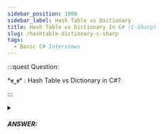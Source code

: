 ```yaml
---
sidebar_position: 1000
sidebar_label: Hash Table vs Dictionary
title: Hash Table vs Dictionary In C# (C-Sharp)
slug: /hashtable-dictionary-c-sharp
tags:
  - Basic C# Interviews
---
```


:::quest Question:

\***`ಠ_ಠ`**\* : 
Hash Table vs Dictionary in C#?

:::

<details>
  <summary><h5>ANSWER:</h5></summary>

  \***`◔̯◔`**\* :
  `Hashtable` and `Dictionary` are two collections in C# that allow you to store data as key-value pairs. The `Hashtable` class is an older collection that was introduced in the early versions of C#. 

| Feature | Hashtable | Dictionary |
| --- | --- | --- |
| Type Safety | Not type-safe (any type of object can be stored) | Type-safe (you specify the type of the key and value to be stored) |
| Boxing and Unboxing | All values are stored as objects; can be slow for value types | Values are stored as the specified type; no overhead for boxing and unboxing |
| NULL keys | Allows null keys | Does not allow null keys |
| Performance for small/medium data sets | Provides faster performance | Provides slower performance |
| Performance for large data sets | Provides slower performance | Provides faster performance |
| Enumeration | Provides a non-generic enumerator; requires casting for strongly typed values | Provides a generic enumerator; no need for casting |

```cs
// Hashtable example
Hashtable ht = new Hashtable();
ht.Add("key1", "value1");
ht.Add("key2", 25);
ht.Add("key3", true);

foreach (DictionaryEntry item in ht)
{
    Console.WriteLine($"Key: {item.Key}, Value: {item.Value}");
}

// Output:
// Key: key1, Value: value1
// Key: key2, Value: 25
// Key: key3, Value: True

// Dictionary example
Dictionary<string, object> dict = new Dictionary<string, object>();
dict.Add("key1", "value1");
dict.Add("key2", 25);
dict.Add("key3", true);

foreach (KeyValuePair<string, object> item in dict)
{
    Console.WriteLine($"Key: {item.Key}, Value: {item.Value}");
}

// Output:
// Key: key1, Value: value1
// Key: key2, Value: 25
// Key: key3, Value: True

```

</details>